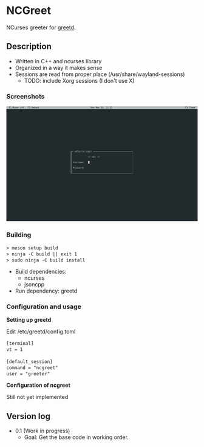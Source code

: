 # NCGreet

NCurses greeter for [greetd].

## Description

 - Written in C++ and ncurses library
 - Organized in a way it makes sense
 - Sessions are read from proper place (/usr/share/wayland-sessions)
   - TODO: include Xorg sessions (I don't use X)

[greetd]: https://git.sr.ht/~kennylevinsen/greetd


### Screenshots

<img src="extra/ncgreet_ss.png" width="600" />

### Building

    > meson setup build
    > ninja -C build || exit 1
    > sudo ninja -C build install

 - Build dependencies:
   - ncurses
   - jsoncpp
 - Run dependency: greetd

### Configuration and usage

**Setting up greetd**

Edit /etc/greetd/config.toml

    [terminal]
    vt = 1

    [default_session]
    command = "ncgreet"
    user = "greeter"

**Configuration of ncgreet**

Still not yet implemented

## Version log

 - 0.1 (Work in progress)
   - Goal: Get the base code in working order.

